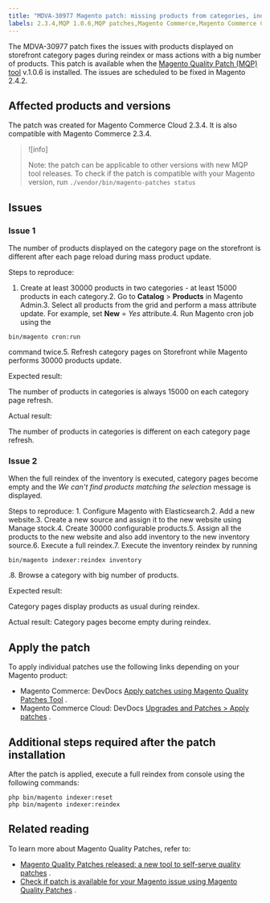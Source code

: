 ```yaml
---
title: "MDVA-30977 Magento patch: missing products from categories, indexing related"
labels: 2.3.4,MQP 1.0.6,MQP patches,Magento Commerce,Magento Commerce Cloud,category,products,support tools
---
```


The MDVA-30977 patch fixes the issues with products displayed on storefront category pages during reindex or mass actions with a big number of products. This patch is available when the [Magento Quality Patch (MQP) tool](https://support.magento.com/hc/en-us/articles/360047139492) v.1.0.6 is installed. The issues are scheduled to be fixed in Magento 2.4.2.

## Affected products and versions

The patch was created for Magento Commerce Cloud 2.3.4. It is also compatible with Magento Commerce 2.3.4.

>![info]
>
>Note: the patch can be applicable to other versions with new MQP tool releases. To check if the patch is compatible with your Magento version, run `./vendor/bin/magento-patches
    status` 

## Issues

### Issue 1

The number of products displayed on the category page on the storefront is different after each page reload during mass product update.

 <span class="wysiwyg-underline">Steps to reproduce:</span> 

1. Create at least 30000 products in two categories - at least 15000 products in each category.2. Go to **Catalog** > **Products** in Magento Admin.3. Select all products from the grid and perform a mass attribute update. For example, set **New** = *Yes* attribute.4. Run Magento cron job using the

```cli
bin/magento cron:run
```

command twice.5. Refresh category pages on Storefront while Magento performs 30000 products update.

 <span class="wysiwyg-underline">Expected result:</span> 

The number of products in categories is always 15000 on each category page refresh.

 <span class="wysiwyg-underline">Actual result:</span> 

The number of products in categories is different on each category page refresh.

### Issue 2

When the full reindex of the inventory is executed, category pages become empty and the *We can't find products matching the selection* message is displayed.

 <span class="wysiwyg-underline">Steps to reproduce:</span> 1. Configure Magento with Elasticsearch.2. Add a new website.3. Create a new source and assign it to the new website using Manage stock.4. Create 30000 configurable products.5. Assign all the products to the new website and also add inventory to the new inventory source.6. Execute a full reindex.7. Execute the inventory reindex by running

```cli
bin/magento indexer:reindex inventory
```

.8. Browse a category with big number of products.

 <span class="wysiwyg-underline">Expected result:</span> 

Category pages display products as usual during reindex.

 <span class="wysiwyg-underline">Actual result:</span> Category pages become empty during reindex.

## Apply the patch

To apply individual patches use the following links depending on your Magento product:

* Magento Commerce: DevDocs [Apply patches using Magento Quality Patches Tool](https://devdocs.magento.com/guides/v2.4/comp-mgr/patching/mqp.html) .
* Magento Commerce Cloud: DevDocs [Upgrades and Patches > Apply patches](https://devdocs.magento.com/cloud/project/project-patch.html) .

## Additional steps required after the patch installation

After the patch is applied, execute a full reindex from console using the following commands:

```cli
php bin/magento indexer:reset
php bin/magento indexer:reindex
```

## Related reading

To learn more about Magento Quality Patches, refer to:

* [Magento Quality Patches released: a new tool to self-serve quality patches](https://support.magento.com/hc/en-us/articles/360047139492) .
* [Check if patch is available for your Magento issue using Magento Quality Patches](https://support.magento.com/hc/en-us/articles/360047125252) .

